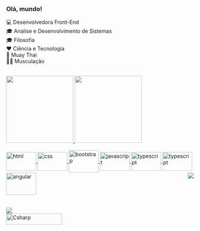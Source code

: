 ### Olá, mundo!

💻 Desenvolvedora Front-End <br />
:mortar_board: Analise e Desenvolvimento de Sistemas <br />
:mortar_board: Filosofia <br />
:hearts: Ciência e Tecnologia <br />
:boxing_glove:	Muay Thai <br />
:weight_lifting_woman:	Musculação


<br />
<div align="center">
  <a href="https://github.com/Musial-dev">
    </div>
    <div>
  <img height="180em" src="https://github-readme-stats.vercel.app/api?username=Musial-dev&show_icons=true&theme=radical&include_all_commits=true&count_private=true"/>
   <img height="180em" src="https://github-readme-stats.vercel.app/api/top-langs/?username=Musial-dev&layout=compact&langs_count=7&theme=radical"/>
</div>
    


<div style="display: inline_block"><br>
<img align="center" alt="html" height="50" width="80" src="https://cdn.jsdelivr.net/gh/devicons/devicon/icons/html5/html5-original.svg" />  
<img align="center" alt="css" height="50" width="80" src="https://cdn.jsdelivr.net/gh/devicons/devicon/icons/css3/css3-original.svg" />
<img align="center" alt="bootstrap" height="60" width="80" src="https://cdn.jsdelivr.net/gh/devicons/devicon/icons/bootstrap/bootstrap-original.svg" />   
<img align="center" alt="javascript" height="50" width="80" src="https://cdn.jsdelivr.net/gh/devicons/devicon/icons/javascript/javascript-original.svg" />
<img align="center" alt="typescript" height="50" width="80" src="https://cdn.jsdelivr.net/gh/devicons/devicon/icons/jquery/jquery-original-wordmark.svg" />
<img align="center" alt="typescript" height="50" width="80" src="https://cdn.jsdelivr.net/gh/devicons/devicon/icons/typescript/typescript-original.svg" />
<img align="center" alt="angular" height="60" width="80" src="https://cdn.jsdelivr.net/gh/devicons/devicon/icons/angularjs/angularjs-original.svg" />
          
 <img align="right" src="https://github.blog/wp-content/uploads/2018/10/46896184-b679fc80-ce30-11e8-88bf-921e9b788f7c.gif?resize=200%2C200" />
  </div>
  
  <br>
  <br>
  <div>
   <a href="https://www.linkedin.com/in/musial-dev" target="_blank"><img src="https://img.shields.io/badge/-LinkedIn-%230077B5?style=for-the-badge&logo=linkedin&logoColor=white" target="_blank"></a> 
  <br>
  <img align="center" alt="Csharp" height="30" width="150" src="https://komarev.com/ghpvc/?username=Musial-dev&color=red" alt="Musial-dev" /> <br>
 </div>
